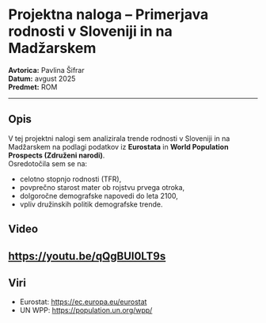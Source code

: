 # Projektna naloga – Primerjava rodnosti v Sloveniji in na Madžarskem

**Avtorica:** Pavlina Šifrar  
**Datum:** avgust 2025  
**Predmet:** ROM  

---

## Opis
V tej projektni nalogi sem analizirala trende rodnosti v Sloveniji in na Madžarskem na podlagi podatkov iz **Eurostata** in **World Population Prospects (Združeni narodi)**.  
Osredotočila sem se na:
- celotno stopnjo rodnosti (TFR),
- povprečno starost mater ob rojstvu prvega otroka,
- dolgoročne demografske napovedi do leta 2100,
- vpliv družinskih politik demografske trende.

## Video
https://youtu.be/qQgBUI0LT9s 
---

## Viri
- Eurostat: https://ec.europa.eu/eurostat  
- UN WPP: https://population.un.org/wpp/  
